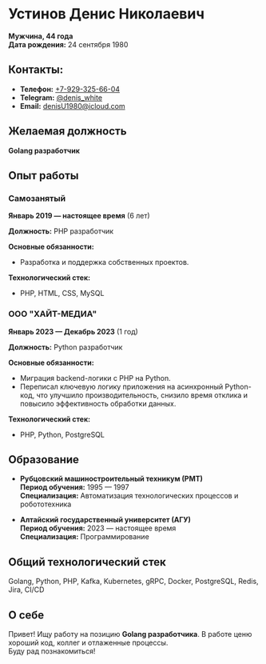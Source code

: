 # Устинов Денис Николаевич

**Мужчина, 44 года**  
**Дата рождения:** 24 сентября 1980  

## Контакты:  
- **Телефон:** [+7-929-325-66-04](tel:+79293256604)
- **Telegram:** [@denis_white](https://t.me/denis_white)  
- **Email:** [denisU1980@icloud.com](mailto:denisU1980@icloud.com)  

## Желаемая должность

**Golang разработчик**  

## Опыт работы

### Самозанятый  
**Январь 2019 — настоящее время** (6 лет)  

**Должность:** PHP разработчик  

**Основные обязанности:**  
- Разработка и поддержка собственных проектов.  

**Технологический стек:**  
- PHP, HTML, CSS, MySQL  

### ООО "ХАЙТ-МЕДИА"  
**Январь 2023 — Декабрь 2023** (1 год)  

**Должность:** Python разработчик  

**Основные обязанности:**  
- Миграция backend-логики с PHP на Python.  
- Переписал ключевую логику приложения на асинхронный Python-код, что улучшило производительность, снизило время отклика и повысило эффективность обработки данных.  

**Технологический стек:**  
- PHP, Python, PostgreSQL  

## Образование

- **Рубцовский машиностроительный техникум (РМТ)**  
  **Период обучения:** 1995 — 1997  
  **Специализация:** Автоматизация технологических процессов и робототехника  

- **Алтайский государственный университет (АГУ)**  
  **Период обучения:** 2023 — настоящее время  
  **Специализация:** Программирование  

## Общий технологический стек

Golang, Python, PHP, Kafka, Kubernetes, gRPC, Docker, PostgreSQL, Redis, Jira, CI/CD

## О себе

Привет! Ищу работу на позицию **Golang разработчика**. В работе ценю хороший код, коллег и отлаженные процессы.  
Буду рад познакомиться!

